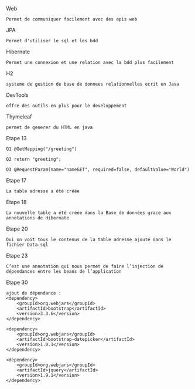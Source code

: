 Web

	Permet de communiquer facilement avec des apis web
	
JPA

	Permet d'utiliser le sql et les bdd
	
Hibernate

	Permet une connexion et une relation avec la bdd plus facilement
	
H2

	systeme de gestion de base de donnees relationnelles ecrit en Java
	
DevTools

	offre des outils en plus pour le developpement
	
Thymeleaf

	permet de generer du HTML en java
	
Etape 13 

	Q1 @GetMapping("/greeting")
	
	Q2 return "greeting";
	
	Q3 @RequestParam(name="nameGET", required=false, defaultValue="World")
	
Etape 17

	La table adresse a été créée
	
Etape 18
		
	La nouvelle table a été créée dans la Base de données grace aux annotations de Hibernate

	
Etape 20

	Oui on voit tous le contenus de la table adresse ajouté dans le fichier Data.sql
	
Etape 23

	C’est une annotation qui nous permet de faire l’injection de dépendances entre les beans de l’application
	
Etape 30 

 	ajout de dépendance :
 	<dependency>
	    <groupId>org.webjars</groupId>
	   	<artifactId>bootstrap</artifactId>
		<version>3.3.6</version>
	</dependency>

	<dependency>
	    <groupId>org.webjars</groupId>
	    <artifactId>bootstrap-datepicker</artifactId>
	    <version>1.0.1</version>
	</dependency>

	<dependency>
	    <groupId>org.webjars</groupId>
	    <artifactId>jquery</artifactId>
	    <version>1.9.1</version>
	</dependency>
	
